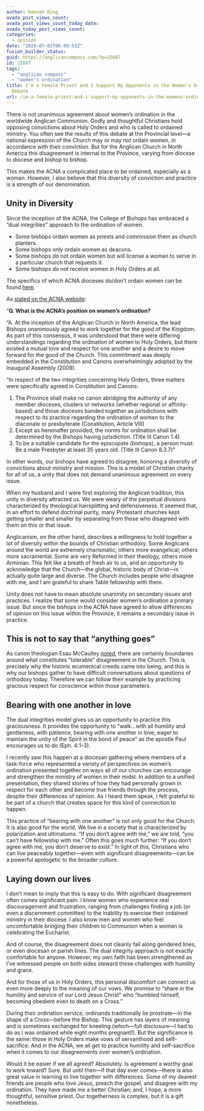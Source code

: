 ```yaml
---
author: Hannah King
avada_post_views_count:
avada_post_views_count_today_date:
avada_today_post_views_count:
categories:
  - opinion
date: "2020-07-02T06:00:53Z"
fusion_builder_status:
guid: https://anglicancompass.com/?p=22687
id: 22687
tags:
  - "anglican compass"
  - "women's ordination"
title: I'm a Female Priest and I Support My Opponents in the Women's Ordination
  Debate
url: /im-a-female-priest-and-i-support-my-opponents-in-the-womens-ordination-debate/
---
```


There is not unanimous agreement about women’s ordination in the worldwide Anglican Communion. Godly and thoughtful Christians hold opposing convictions about Holy Orders and who is called to ordained ministry. You often see the results of this debate at the Provincial level—a national expression of the Church may or may not ordain women, in accordance with their conviction. But for the Anglican Church in North America this disagreement is internal to the Province, varying from diocese to diocese and bishop to bishop.

This makes the ACNA a complicated place to be ordained, especially as a woman. However, I also believe that this diversity of conviction and practice is a strength of our denomination.

## Unity in Diversity

Since the inception of the ACNA, the College of Bishops has embraced a “dual integrities” approach to the ordination of women.

- Some bishops ordain women as priests and commission them as church planters.
- Some bishops only ordain women as deacons.
- Some bishops do not ordain women but will license a woman to serve in a particular church that requests it.
- Some bishops do not receive women in Holy Orders at all.

The specifics of which ACNA dioceses do/don’t ordain women can be found [here](https://docs.google.com/spreadsheets/d/1QG0EDrpgGnfPf668T5qsnUcczUA_g6b3HjgbPC-aiTg/edit#gid=0).

As [stated on the ACNA website](https://anglicanchurch.net/about/#1582571780228-6ce9e506-048c):

“**Q. What is the ACNA’s position on women’s ordination?**

“A. At the inception of the Anglican Church in North America, the lead Bishops unanimously agreed to work together for the good of the Kingdom. As part of this consensus, it was understood that there were differing understandings regarding the ordination of women to Holy Orders, but there existed a mutual love and respect for one another and a desire to move forward for the good of the Church. This commitment was deeply embedded in the Constitution and Canons overwhelmingly adopted by the Inaugural Assembly (2009).

“In respect of the two integrities concerning Holy Orders, three matters were specifically agreed in Constitution and Canons:

1. The Province shall make no canon abridging the authority of any member dioceses, clusters or networks (whether regional or affinity-based) and those dioceses banded together as jurisdictions with respect to its practice regarding the ordination of women to the diaconate or presbyterate (Constitution, Article VIII)
2. Except as hereinafter provided, the norms for ordination shall be determined by the Bishops having jurisdiction. (Title III Canon 1.4)
3. To be a suitable candidate for the episcopate (bishops), a person must: Be a male Presbyter at least 35 years old. (Title III Canon 8.3.7)”

In other words, our bishops have agreed to disagree, honoring a diversity of convictions about ministry and mission. This is a model of Christian charity for all of us, a unity that does not demand unanimous agreement on every issue.

When my husband and I were first exploring the Anglican tradition, this unity in diversity attracted us. We were weary of the perpetual divisions characterized by theological hairsplitting and defensiveness. It seemed that, in an effort to defend doctrinal purity, many Protestant churches kept getting smaller and smaller by separating from those who disagreed with them on this or that issue.

Anglicanism, on the other hand, describes a willingness to hold together a lot of diversity within the bounds of Christian orthodoxy. Some Anglicans around the world are extremely charismatic; others more evangelical; others more sacramental. Some are very Reformed in their theology, others more Arminian. This felt like a breath of fresh air to us, and an opportunity to acknowledge that the Church—the global, historic body of Christ—is actually quite large and diverse. The Church includes people who disagree with me, and I am grateful to share Table fellowship with them.

Unity does not have to mean absolute unanimity on secondary issues and practices. I realize that some would consider women’s ordination a primary issue. But since the bishops in the ACNA have agreed to allow differences of opinion on this issue within the Province, it remains a secondary issue in practice.

## This is not to say that “anything goes”

As canon theologian Esau McCaulley [noted](https://esaumccaulley.com/2020/01/26/come-let-us-read-together-a-hopefully-warm-invitation-to-think-the-best-of-each-other-in-the-womens-ordination-discussion/?fbclid=IwAR2Aafb_9UCW8j0W-F-DTzH-p2BvWfmszuPIQp0Yx6zLgjklU8u7cGFzkcs), there are certainly boundaries around what constitutes “tolerable” disagreement in the Church. This is precisely why the historic ecumenical creeds came into being, and this is why our bishops gather to have difficult conversations about questions of orthodoxy today. Therefore we can follow their example by practicing gracious respect for conscience within those parameters.

## Bearing with one another in love

The dual integrities model gives us an opportunity to practice this graciousness. It provides the opportunity to “walk…with all humility and gentleness, with patience, bearing with one another in love, eager to maintain the unity of the Spirit in the bond of peace” as the apostle Paul encourages us to do (Eph. 4:1–3).

I recently saw this happen at a diocesan gathering where members of a task-force who represented a variety of perspectives on women’s ordination presented together on ways all of our churches can encourage and strengthen the ministry of women in their midst. In addition to a unified presentation, they shared stories of how they had personally grown in respect for each other and become true friends through the process, despite their differences of opinion. As I heard them speak, I felt grateful to be part of a church that creates space for this kind of connection to happen.

This practice of “bearing with one another” is not only good for the Church. It is also good for the world. We live in a society that is characterized by polarization and ultimatums. “If you don’t agree with me,” we are told, “you can’t have fellowship with me.” Often this goes much further: “If you don’t agree with me, you don’t deserve to exist.” In light of this, Christians who can live peaceably together—even with significant disagreements—can be a powerful apologetic to the broader culture.

## Laying down our lives

I don’t mean to imply that this is easy to do. With significant disagreement often comes significant pain. I know women who experience real discouragement and frustration, ranging from challenges finding a job (or even a discernment committee) to the inability to exercise their ordained ministry in their diocese. I also know men and women who feel uncomfortable bringing their children to Communion when a woman is celebrating the Eucharist.

And of course, the disagreement does not cleanly fall along gendered lines, or even diocesan or parish lines. The dual integrity approach is not exactly comfortable for anyone. However, my own faith has been strengthened as I’ve witnessed people on both sides steward these challenges with humility and grace.

And for those of us in Holy Orders, this personal discomfort can connect us even more deeply to the meaning of our vows. We promise to “share in the humility and service of our Lord Jesus Christ” who “humbled himself, becoming obedient even to death on a Cross.”

During their ordination service, ordinands traditionally lie prostrate—in the shape of a Cross—before the Bishop. This gesture has layers of meaning and is sometimes exchanged for kneeling (which—full disclosure—I had to do as I was ordained while eight months pregnant!). But the significance is the same: those in Holy Orders make vows of servanthood and self-sacrifice. And in the ACNA, we all get to practice humility and self-sacrifice when it comes to our disagreements over women’s ordination.

Would it be easier if we all agreed? Absolutely. Is agreement a worthy goal to work toward? Sure. But until then—if that day ever comes—there is also great value in learning to live together with differences. Some of my dearest friends are people who love Jesus, preach the gospel, and disagree with my ordination. They have made me a better Christian; and, I hope, a more thoughtful, sensitive priest. Our togetherness is complex, but it is a gift nonetheless.